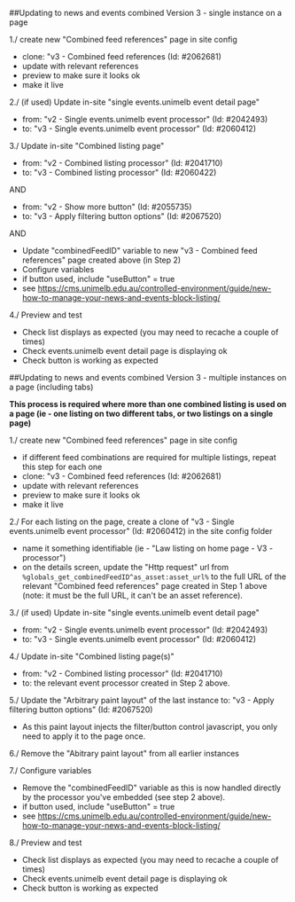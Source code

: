 ##Updating to news and events combined Version 3 - single instance on a page

1./ create new "Combined feed references" page in site config
- clone: "v3 - Combined feed references (Id: #2062681)
- update with relevant references
- preview to make sure it looks ok
- make it live

2./ (if used) Update in-site "single events.unimelb event detail page"
- from: "v2 - Single events.unimelb event processor" (Id: #2042493)
- to: "v3 - Single events.unimelb event processor" (Id: #2060412)

3./ Update in-site "Combined listing page" 
- from: "v2 - Combined listing processor" (Id: #2041710)
- to: "v3 - Combined listing processor" (Id: #2060422) 

AND

- from: "v2 - Show more button" (Id: #2055735)
- to: "v3 - Apply filtering button options" (Id: #2067520)

AND

- Update "combinedFeedID" variable to new "v3 - Combined feed references" page created above (in Step 2)
- Configure variables 
- if button used, include "useButton" = true
- see https://cms.unimelb.edu.au/controlled-environment/guide/new-how-to-manage-your-news-and-events-block-listing/

4./ Preview and test
- Check list displays as expected (you may need to recache a couple of times)
- Check events.unimelb event detail page is displaying ok
- Check button is working as expected

##Updating to news and events combined Version 3 - multiple instances on a page (including tabs)

**This process is required where more than one combined listing is used on a page (ie - one listing on two different tabs, or two listings on a single page)**

1./ create new "Combined feed references" page in site config
- if different feed combinations are required for multiple listings, repeat this step for each one
- clone: "v3 - Combined feed references (Id: #2062681)
- update with relevant references
- preview to make sure it looks ok
- make it live

2./ For each listing on the page, create a clone of "v3 - Single events.unimelb event processor" (Id: #2060412) in the site config folder
- name it something identifiable (ie - "Law listing on home page - V3 - processor")
- on the details screen, update the "Http request" url from ```%globals_get_combinedFeedID^as_asset:asset_url%``` to the full URL of the relevant "Combined feed references" page created in Step 1 above (note: it must be the full URL, it can't be an asset reference).

3./ (if used) Update in-site "single events.unimelb event detail page"
- from: "v2 - Single events.unimelb event processor" (Id: #2042493)
- to: "v3 - Single events.unimelb event processor" (Id: #2060412)

4./ Update in-site "Combined listing page(s)" 
- from: "v2 - Combined listing processor" (Id: #2041710)
- to: the relevant event processor created in Step 2 above.

5./ Update the "Arbitrary paint layout" of the last instance to: "v3 - Apply filtering button options" (Id: #2067520)
- As this paint layout injects the filter/button control javascript, you only need to apply it to the page once.

6./ Remove the "Abitrary paint layout" from all earlier instances

7./ Configure variables
- Remove the "combinedFeedID" variable as this is now handled directly by the processor you've embedded (see step 2 above).
- if button used, include "useButton" = true
- see https://cms.unimelb.edu.au/controlled-environment/guide/new-how-to-manage-your-news-and-events-block-listing/

8./ Preview and test
- Check list displays as expected (you may need to recache a couple of times)
- Check events.unimelb event detail page is displaying ok
- Check button is working as expected
